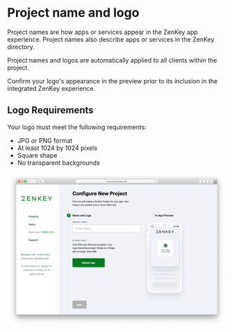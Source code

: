 # Project name and logo

Project names are how apps or services appear in the ZenKey app experience. Project names also describe apps or services in the ZenKey directory.

Project names and logos are automatically applied to all clients within the project. 

Confirm your logo's appearance in the preview prior to its inclusion in the integrated ZenKey experience.

## Logo Requirements
Your logo must meet the following requirements: 
 - JPG or PNG format
 - At least 1024 by 1024 pixels
 - Square shape
 - No transparent backgrounds

![Configure new project](13d323c-Logo_Requirements.png)
